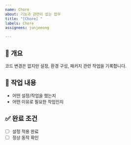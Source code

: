 ```yaml
---
name: Chore
about: 기능과 관련이 없는 잡무
title: "[Chore] "
labels: Chore
assignees: junjeeong

---
```


## 📌 개요  
코드 변경은 없지만 설정, 환경 구성, 패키지 관련 작업을 기록합니다.

## 🔧 작업 내용  
- 어떤 설정/작업을 했는지  
- 어떤 이유로 필요한 작업인지  

## ✅ 완료 조건  
- [ ] 설정 적용 완료  
- [ ] 정상 동작 확인
